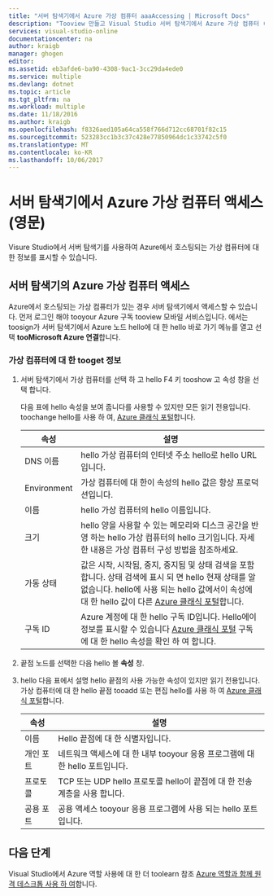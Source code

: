 ```yaml
---
title: "서버 탐색기에서 Azure 가상 컴퓨터 aaaAccessing | Microsoft Docs"
description: "Tooview 만들고 Visual Studio 서버 탐색기에서 Azure 가상 컴퓨터 (Vm) 관리에 대 한 개요를 가져옵니다."
services: visual-studio-online
documentationcenter: na
author: kraigb
manager: ghogen
editor: 
ms.assetid: eb3afde6-ba90-4308-9ac1-3cc29da4ede0
ms.service: multiple
ms.devlang: dotnet
ms.topic: article
ms.tgt_pltfrm: na
ms.workload: multiple
ms.date: 11/18/2016
ms.author: kraigb
ms.openlocfilehash: f8326aed105a64ca558f766d712cc68701f82c15
ms.sourcegitcommit: 523283cc1b3c37c428e77850964dc1c33742c5f0
ms.translationtype: MT
ms.contentlocale: ko-KR
ms.lasthandoff: 10/06/2017
---
```

# <a name="accessing-azure-virtual-machines-from-server-explorer"></a>서버 탐색기에서 Azure 가상 컴퓨터 액세스(영문)
Visure Studio에서 서버 탐색기를 사용하여 Azure에서 호스팅되는 가상 컴퓨터에 대한 정보를 표시할 수 있습니다.

## <a name="accessing-virtual-machines-in-server-explorer"></a>서버 탐색기의 Azure 가상 컴퓨터 액세스
Azure에서 호스팅되는 가상 컴퓨터가 있는 경우 서버 탐색기에서 액세스할 수 있습니다. 먼저 로그인 해야 tooyour Azure 구독 tooview 모바일 서비스입니다. 에서는 toosign가 서버 탐색기에서 Azure 노드 hello에 대 한 hello 바로 가기 메뉴를 열고 선택 **tooMicrosoft Azure 연결**합니다.

### <a name="tooget-information-about-your-virtual-machines"></a>가상 컴퓨터에 대 한 tooget 정보
1. 서버 탐색기에서 가상 컴퓨터를 선택 하 고 hello F4 키 tooshow 고 속성 창을 선택 합니다.
   
    다음 표에 hello 속성을 보여 줍니다를 사용할 수 있지만 모든 읽기 전용입니다. toochange hello를 사용 하 여, [Azure 클래식 포털](http://go.microsoft.com/fwlink/?LinkID=213885)합니다.
   
   | 속성 | 설명 |
   | --- | --- |
   | DNS 이름 |hello 가상 컴퓨터의 인터넷 주소 hello로 hello URL입니다. |
   | Environment |가상 컴퓨터에 대 한이 속성의 hello 값은 항상 프로덕션입니다. |
   | 이름 |hello 가상 컴퓨터의 hello 이름입니다. |
   | 크기 |hello 양을 사용할 수 있는 메모리와 디스크 공간을 반영 하는 hello 가상 컴퓨터의 hello 크기입니다. 자세한 내용은 가상 컴퓨터 구성 방법을 참조하세요. |
   | 가동 상태 |값은 시작, 시작됨, 중지, 중지됨 및 상태 검색을 포함합니다. 상태 검색에 표시 되 면 hello 현재 상태를 알 없습니다. hello에 사용 되는 hello 값에서이 속성에 대 한 hello 값이 다른 [Azure 클래식 포털](http://go.microsoft.com/fwlink/?LinkID=213885)합니다. |
   | 구독 ID |Azure 계정에 대 한 hello 구독 ID입니다. Hello에이 정보를 표시할 수 있습니다 [Azure 클래식 포털](http://go.microsoft.com/fwlink/?LinkID=213885) 구독에 대 한 hello 속성을 확인 하 여 합니다. |
2. 끝점 노드를 선택한 다음 hello 볼 **속성** 창.
3. hello 다음 표에서 설명 hello 끝점의 사용 가능한 속성이 있지만 읽기 전용입니다. 가상 컴퓨터에 대 한 hello 끝점 tooadd 또는 편집 hello를 사용 하 여 [Azure 클래식 포털](http://go.microsoft.com/fwlink/?LinkID=213885)합니다. 
   
   | 속성 | 설명 |
   | --- | --- |
   | 이름 |Hello 끝점에 대 한 식별자입니다. |
   | 개인 포트 |네트워크 액세스에 대 한 내부 tooyour 응용 프로그램에 대 한 hello 포트입니다. |
   | 프로토콜 |TCP 또는 UDP hello 프로토콜 hello이 끝점에 대 한 전송 계층을 사용 합니다. |
   | 공용 포트 |공용 액세스 tooyour 응용 프로그램에 사용 되는 hello 포트입니다. |

## <a name="next-steps"></a>다음 단계
Visual Studio에서 Azure 역할 사용에 대 한 더 toolearn 참조 [Azure 역할과 함께 원격 데스크톱 사용 하 여](vs-azure-tools-remote-desktop-roles.md)합니다.


